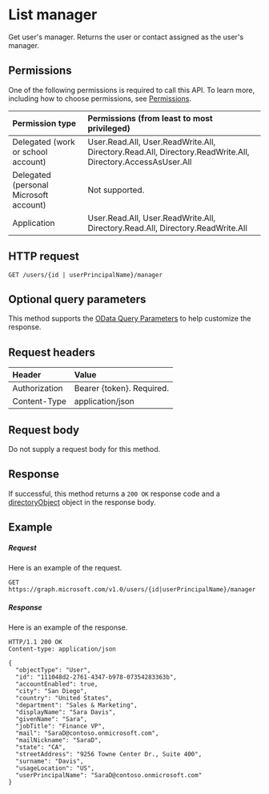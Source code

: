 # List manager

Get user's manager. Returns the user or contact assigned as the user's manager.
## Permissions
One of the following permissions is required to call this API. To learn more, including how to choose permissions, see [Permissions](/graph/permissions_reference).

|Permission type      | Permissions (from least to most privileged)              |
|:--------------------|:---------------------------------------------------------|
|Delegated (work or school account) | User.Read.All, User.ReadWrite.All, Directory.Read.All, Directory.ReadWrite.All, Directory.AccessAsUser.All    |
|Delegated (personal Microsoft account) | Not supported.    |
|Application | User.Read.All, User.ReadWrite.All, Directory.Read.All, Directory.ReadWrite.All |

## HTTP request
<!-- { "blockType": "ignored" } -->
```http
GET /users/{id | userPrincipalName}/manager
```
## Optional query parameters
This method supports the [OData Query Parameters](/graph/query_parameters) to help customize the response.
## Request headers
| Header       | Value|
|:-----------|:------|
| Authorization  | Bearer {token}. Required.  |
| Content-Type   | application/json  |

## Request body
Do not supply a request body for this method.

## Response

If successful, this method returns a `200 OK` response code and a [directoryObject](../resources/directoryobject.md) object in the response body.
## Example
##### Request
Here is an example of the request.
<!-- {
  "blockType": "request",
  "name": "get_manager"
}-->
```http
GET https://graph.microsoft.com/v1.0/users/{id|userPrincipalName}/manager
```
##### Response
Here is an example of the response.
<!-- {
  "blockType": "response",
  "truncated": false,
  "@odata.type": "microsoft.graph.directoryObject",
  "isCollection": false
} -->
```http
HTTP/1.1 200 OK
Content-type: application/json

{
  "objectType": "User",
  "id": "111048d2-2761-4347-b978-07354283363b",
  "accountEnabled": true,
  "city": "San Diego",
  "country": "United States",
  "department": "Sales & Marketing",
  "displayName": "Sara Davis",
  "givenName": "Sara",
  "jobTitle": "Finance VP",
  "mail": "SaraD@contoso.onmicrosoft.com",
  "mailNickname": "SaraD",
  "state": "CA",
  "streetAddress": "9256 Towne Center Dr., Suite 400",
  "surname": "Davis",
  "usageLocation": "US",
  "userPrincipalName": "SaraD@contoso.onmicrosoft.com"
}
```

<!-- uuid: 8fcb5dbc-d5aa-4681-8e31-b001d5168d79
2015-10-25 14:57:30 UTC -->
<!-- {
  "type": "#page.annotation",
  "description": "List directReports",
  "keywords": "",
  "section": "documentation",
  "tocPath": ""
}-->
